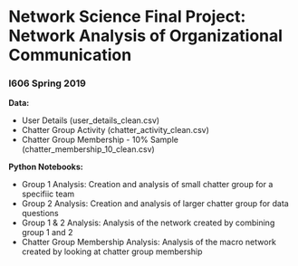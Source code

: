 # Network Science Final Project: Network Analysis of Organizational Communication
### I606 Spring 2019

**Data:**

- User Details (user_details_clean.csv) 
- Chatter Group Activity (chatter_activity_clean.csv)
- Chatter Group Membership - 10% Sample (chatter_membership_10_clean.csv)

**Python Notebooks:**

- Group 1 Analysis:  Creation and analysis of small chatter group for a specifiic team
- Group 2 Analysis:  Creation and analysis of larger chatter group for data questions
- Group 1 & 2 Analysis:  Analysis of the network created by combining group 1 and 2
- Chatter Group Membership Analysis:  Analysis of the macro network created by looking at chatter group membership
